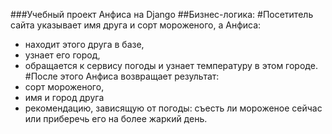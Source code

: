 ###Учебный проект Анфиса на  Django
##Бизнес-логика:
#Посетитель сайта указывает имя друга и сорт мороженого, а Анфиса:
* находит этого друга в базе,
* узнает его город,
* обращается к сервису погоды и узнает температуру в этом городе.
#После этого Анфиса возвращает результат:
* сорт мороженого,
* имя и город друга
* рекомендацию, зависящую от погоды: съесть ли мороженое сейчас или приберечь его на более жаркий день.
